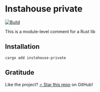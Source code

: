 <!-- DO NOT EDIT -->
<!-- This file is automatically generated by README.ts. -->
<!-- Edit README.ts if you want to make changes. -->

# Instahouse private

[![Build](https://github.com/DenisGorbachev/instahouse-private/actions/workflows/ci.yml/badge.svg)](https://github.com/DenisGorbachev/instahouse-private)

This is a module-level comment for a Rust lib

## Installation

```shell
cargo add instahouse-private
```

## Gratitude

Like the project? [⭐ Star this repo](https://github.com/DenisGorbachev/instahouse-private) on GitHub!
